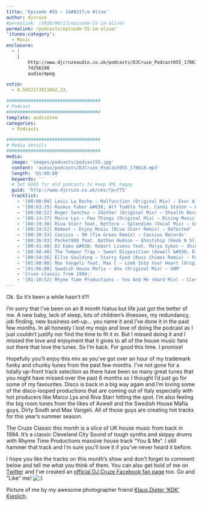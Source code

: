 ```yaml
---
title: 'Episode #55 – I&#8217;m Alive'
author: djcruze
#permalink: /2010/06/17/episode-55-im-alive/
permalink: /podcasts/episode-55-im-alive/
'itunes:category':
  - Music
enclosure:
  - |
    |
        http://www.djcruzeaudio.co.uk/podcasts/DJCruze_Podcast055_170610.mp3
        74256190
        audio/mpeg

votio:
  - 8.5652173913042,23,

###################################
# Podcast
###################################
template: audioItem
categories:
  - Podcasts

###################################
# Media details
###################################
media:
  image: 'images/podcasts/podcast55.jpg'
  content: 'audio/podcasts/DJCruze_Podcast055_170610.mp3'
  length: '01:00:00'
  keywords: ''
  # Set GUID for old podcasts to keep XML happy
  guid: 'http://www.djcruze.co.uk/cms/?p=775'
  tracklist:
    - '[00:00:00] Louis La Roche – Malfunction (Original Mix) – Ever After'
    - '[00:03:15] Rasmus Faber &#038; Alf Tumble feat. Candi Staton – Wilder Side (Original Mix) – Defected'
    - '[00:08:52] Roger Sanchez – 2Gether (Original Mix) – Stealth Records'
    - '[00:14:37] Marco Lys – Few Things (Original Mix) – Rising Music'
    - '[00:19:30] Riva Starr feat. Rettore – Splendido (Vocal Mix) – Snatch! Records'
    - '[00:24:52] Reboot – Enjoy Music (Riva Starr Remix) – Defected'
    - '[00:30:33] Cassius – 99 (Tim Green Remix) – Cassius Records'
    - '[00:36:03] Pocket808 feat. Nathan Hudson – Ghostship (Hook N Sling Remix) – Hussle Recordings'
    - '[00:41:48] DJ Eako &#038; Robert Livesu feat. Malya Sykes – Shine On (Eako &#038; Livesu Steel Mix) – CR2 Records'
    - '[00:48:40] The Temper Trap – Sweet Disposition (Axwell &#038; Dirty South Remix) – Infectious Records'
    - '[00:54:56] Ellie Goulding – Starry Eyed (Russ Chimes Remix) – Polydor / Cassius – The Sound Of Violence (Acapella)'
    - '[01:00:00] Max Vangeli feat. Max C – Look Into Your Heart (Original Mix) – U-Boot'
    - '[01:06:00] Swedish House Mafia – One (Original Mix) – SHM'
    - 'Cruze classic from 1994:'
    - '[01:10:52] Rhyme Time Productions – You And Me (Hard Mix) – Cleveland City Records'
---
```


Ok. So it&#8217;s been a while hasn&#8217;t it?!

I&#8217;m sorry that I&#8217;ve been on an 8 month hiatus but life just got the better of me. A new baby, lack of sleep, lots of children&#8217;s illnesses, my redundancy, job finding, new business set-up&#8230; you name it and I&#8217;ve done it in the past few months. In all honesty I lost my mojo and love of doing the podcast as I just couldn&#8217;t justify nor find the time to fit it in. But I missed doing it and I missed the love and enjoyment that it gives to all of the house music fans out there that love the tunes. So I&#8217;m back. For good this time. I promise!

Hopefully you&#8217;ll enjoy this mix as you&#8217;ve got over an hour of my trademark funky and chunky tunes from the past few months. I&#8217;ve not gone for a totally up-front track selection as there have been so many great tunes that you might have missed over the past 6 months so I thought I&#8217;d just go for some of my favourites. Disco is back in a big way again and I&#8217;m loving some of the disco-looped productions that are coming out of Italy especially with hot producers like Marco Lys and Riva Starr hitting the spot. I&#8217;m also feeling the big room tunes from the likes of Axwell and the Swedish House Mafia guys, Dirty South and Max Vangeli. All of those guys are creating hot tracks for this year&#8217;s summer season.

The Cruze Classic this month is a slice of UK house music from back in 1994. It&#8217;s a classic Cleveland City Sound of tough synths and skippy drums with Rhyme Time Productions massive house track &#8220;You &#038; Me&#8221;. I still hammer that track and I&#8217;m sure you&#8217;ll love it if you&#8217;ve never heard it before.

I hope you like the tracks on this month&#8217;s show and don&#8217;t forget to comment below and tell me what you think of them. You can also get hold of me on [Twitter][2] and I&#8217;ve created an [official DJ Cruze Facebook fan page][3] too. Go and &#8220;Like&#8221; me! <img src="http://www.djcruze.co.uk/cms/wp-includes/images/smilies/icon_smile.gif" alt=":)" class="wp-smiley" />

Picture of me by my awesome photographer friend [Klaus Dieter &#8216;KDK&#8217; Kieslich][6].

[1]: http://www.djcruze.co.uk/cms/wp-content/uploads/2010/06/podcast55.jpg
[2]: http://twitter.com/djcruze
[3]: http://www.facebook.com/housedjcruze
[4]: http://www.djcruze.co.uk/cms/wp-content/DownloadButton.gif
[5]: http://www.djcruzeaudio.co.uk/podcasts/DJCruze_Podcast055_170610.mp3
[6]: http://www.facebook.com/kdk74FOTO

